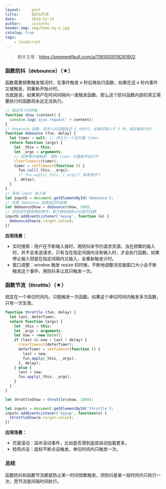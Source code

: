 ```yaml
---
layout:     post
title:      防抖&节流
date:       2019-12-14
author:     violetks
header-img: img/home-bg-o.jpg
catalog: true
tags:
    - JavaScript
---
```


> 相关文章：https://segmentfault.com/a/1190000016261602

### 函数防抖（debounce）（★）
函数需要频繁触发情况时，在事件触发 n 秒后再执行函数，如果在这 n 秒内事件又被触发，则重新开始计时。<br>
也就是说，如果用户在时间间隔内一直触发函数，那么这个防抖函数内部的真正需要执行的函数将永远无法执行。<br>
```javascript
// 输出传入的参数
function show (content) {
  console.log('ajax request' + content);
}
// debounce 函数，将传入的函数延迟 5 秒执行，如果间隔小于 5 秒，就会重新计时
function debounce (fun, delay) {
  let timer = null; // 持久化一个定时器 timer
  return function (args) {
    let _this = this;
    let _args = arguments;
    // 如果事件被触发，清除 timer 并重新开始计时
    clearTimeout(timer);
    timer = setTimeout(function () {
      fun.call(_this, _args);
      // fun.apply(_this, [_args]) 或者用这个
    }, delay);
  }
}
// 获取 input 输入框
let inputb = document.getElementById('debounce');
// 获取 debounce 函数返回的函数
let debounceShow = debounce(show, 500);
// 添加监听键盘弹起事件，每次弹起就执行后面的函数
inputb.addEventListener('keyup', function (e) {
  debounceShow(e.target.value);
})
```
**应用场景：**<br>
- 实时搜索：用户在不断输入值时，用防抖来节约请求资源。当在频繁的输入时，并不会发送请求，只有当在指定间隔内没有输入时，才会执行函数。如果停止输入但是在指定间隔内又输入，会重新触发计时。
- 窗口调整：window 触发 resize 的时候，不断地调整浏览器窗口大小会不断触发这个事件，用防抖来让其只触发一次。<br>

### 函数节流（throttle）（★）
规定在一个单位时间内，只能触发一次函数。如果这个单位时间内触发多次函数，只有一次生效。<br>
```javascript
function throttle (fun, delay) {
  let last, deferTimer;
  return function (args) {
    let _this = this;
    let _args = arguments;
    let now = +new Date();
    if (last && now < last + delay) {
      clearTimeout(deferTimer);
      deferTimer = setTimeout(function () {
        last = now;
        fun.apply(_this, _args);
      }, delay);
    } else {
      last = now;
      fun.apply(_this, _args);
    }
  }
}

let throttleShow = throttle(show, 1000);

let inputc = document.getElementById('throttle');
inputc.addEventListener('keyup', function(e) {
  throttleShow(e.target.value);
})
```
**应用场景：**<br>
- 页面滚动：监听滚动事件，比如是否滑到底部自动加载更多。
- 抢购点击：鼠标不断点击触发，单位时间内只触发一次。

### 总结
函数防抖和函数节流都是防止某一时间频繁触发，但防抖是某一段时间内只执行一次，而节流是间隔时间执行。